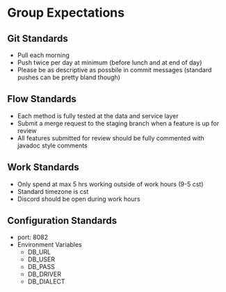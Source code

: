 # Group Expectations

## Git Standards
- Pull each morning
- Push twice per day at minimum (before lunch and at end of day)
- Please be as descriptive as possbile in commit messages (standard pushes can be pretty bland though)

## Flow Standards
- Each method is fully tested at the data and service layer
- Submit a merge request to the staging branch when a feature is up for review
- All features submitted for review should be fully commented with javadoc style comments

## Work Standards
- Only spend at max 5 hrs working outside of work hours (9-5 cst)
- Standard timezone is cst
- Discord should be open during work hours

## Configuration Standards
- port: 8082
- Environment Variables 
  - DB_URL
  - DB_USER
  - DB_PASS
  - DB_DRIVER
  - DB_DIALECT
